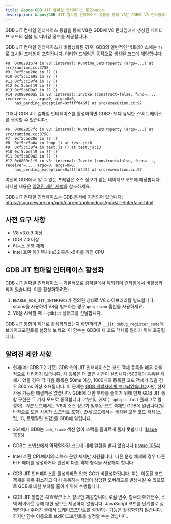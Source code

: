 ```yaml
---
title: &apos;GDB JIT 컴파일 인터페이스 통합&apos;
description: &apos;GDB JIT 컴파일 인터페이스 통합을 통해 V8은 GDB에 V8 런타임에서 생성된 네이티브 코드의 심볼 및 디버깅 정보를 제공합니다.&apos;
---
```

GDB JIT 컴파일 인터페이스 통합을 통해 V8은 GDB에 V8 런타임에서 생성된 네이티브 코드의 심볼 및 디버깅 정보를 제공합니다.

GDB JIT 컴파일 인터페이스가 비활성화된 경우, GDB의 일반적인 백트레이스에는 `??`로 표시된 프레임이 포함됩니다. 이러한 프레임은 동적으로 생성된 코드에 해당합니다:

```
#8  0x08281674 in v8::internal::Runtime_SetProperty (args=...) at src/runtime.cc:3758
#9  0xf5cae28e in ?? ()
#10 0xf5cc3a0a in ?? ()
#11 0xf5cc38f4 in ?? ()
#12 0xf5cbef19 in ?? ()
#13 0xf5cb09a2 in ?? ()
#14 0x0809e0a5 in v8::internal::Invoke (construct=false, func=..., receiver=..., argc=0, args=0x0,
    has_pending_exception=0xffffd46f) at src/execution.cc:97
```

그러나 GDB JIT 컴파일 인터페이스를 활성화하면 GDB가 보다 유익한 스택 트레이스를 생성할 수 있습니다:

```
#6  0x082857fc in v8::internal::Runtime_SetProperty (args=...) at src/runtime.cc:3758
#7  0xf5cae28e in ?? ()
#8  0xf5cc3a0a in loop () at test.js:6
#9  0xf5cc38f4 in test.js () at test.js:13
#10 0xf5cbef19 in ?? ()
#11 0xf5cb09a2 in ?? ()
#12 0x0809e1f9 in v8::internal::Invoke (construct=false, func=..., receiver=..., argc=0, args=0x0,
    has_pending_exception=0xffffd44f) at src/execution.cc:97
```

여전히 GDB에서 알 수 없는 프레임은 소스 정보가 없는 네이티브 코드에 해당합니다. 자세한 내용은 [알려진 제한 사항](#known-limitations)을 참조하세요.

GDB JIT 컴파일 인터페이스는 GDB 문서에 지정되어 있습니다: https://sourceware.org/gdb/current/onlinedocs/gdb/JIT-Interface.html

## 사전 요구 사항

- V8 v3.0.9 이상
- GDB 7.0 이상
- 리눅스 운영 체제
- Intel 호환 아키텍처(ia32 혹은 x64)를 가진 CPU

## GDB JIT 컴파일 인터페이스 활성화

GDB JIT 컴파일 인터페이스는 기본적으로 컴파일에서 제외되며 런타임에서 비활성화되어 있습니다. 이를 활성화하려면:

1. `ENABLE_GDB_JIT_INTERFACE`가 정의된 상태로 V8 라이브러리를 빌드합니다. scons를 사용하여 V8을 빌드하는 경우 `gdbjit=on` 옵션을 사용하세요.
1. V8을 시작할 때 `--gdbjit` 플래그를 전달합니다.

GDB JIT 통합이 제대로 활성화되었는지 확인하려면 `__jit_debug_register_code`에 브레이크포인트를 설정해 보세요. 이 함수는 GDB에 새 코드 객체를 알리기 위해 호출됩니다.

## 알려진 제한 사항

- 현재(예: GDB 7.2 기준) GDB 측의 JIT 인터페이스는 코드 객체 등록을 매우 효율적으로 처리하지 않습니다. 각 등록은 더 많은 시간이 걸립니다: 500개의 등록된 객체가 있을 경우 각 다음 등록은 50ms 이상, 1000개의 등록된 코드 객체가 있을 경우 300ms 이상 소요됩니다. 이 문제는 [GDB 개발자에게 보고되었습니다](https://sourceware.org/ml/gdb/2011-01/msg00002.html)지만, 현재 사용 가능한 해결책은 없습니다. GDB에 대한 부하를 줄이기 위해 현재 GDB JIT 통합 구현은 두 가지 모드로 동작합니다: _기본_ 및 _전체_ (`--gdbjit-full` 플래그로 활성화). _기본_ 모드에서는 V8이 소스 정보가 첨부된 코드 객체만 GDB에 알립니다(일반적으로 모든 사용자 스크립트 포함). _전체_ 모드에서는 생성된 모든 코드 객체(스텁, IC, 트램펄린 포함)를 GDB에 알립니다.

- x64에서 GDB는 `.eh_frame` 섹션 없이 스택을 올바르게 풀지 못합니다 ([Issue 1053](https://bugs.chromium.org/p/v8/issues/detail?id=1053))

- GDB는 스냅샷에서 역직렬화된 코드에 대해 알림을 받지 않습니다 ([Issue 1054](https://bugs.chromium.org/p/v8/issues/detail?id=1054))

- Intel 호환 CPU에서의 리눅스 운영 체제만 지원됩니다. 다른 운영 체제의 경우 다른 ELF 헤더를 생성하거나 완전히 다른 객체 형식을 사용해야 합니다.

- GDB JIT 인터페이스를 활성화하면 압축 GC가 비활성화됩니다. 이는 이동된 코드 객체를 등록 취소하고 다시 등록하는 작업이 상당한 오버헤드를 발생시킬 수 있으므로 GDB에 대한 부하를 줄이기 위해 수행됩니다.

- GDB JIT 통합은 _대략적인_ 소스 정보만 제공합니다. 로컬 변수, 함수의 매개변수, 스택 레이아웃 등에 대한 정보는 제공하지 않습니다. JavaScript 코드를 단계별로 실행하거나 주어진 줄에서 브레이크포인트를 설정하는 기능은 활성화되지 않습니다. 하지만 함수 이름으로 브레이크포인트를 설정할 수는 있습니다.
